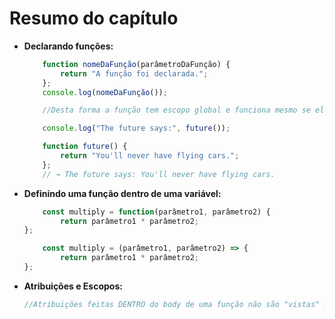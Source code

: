 # Resumo do capítulo

- **Declarando funções:** 
    ```javascript
        function nomeDaFunção(parâmetroDaFunção) {
            return "A função foi declarada.";
        };
        console.log(nomeDaFunção());

        //Desta forma a função tem escopo global e funciona mesmo se ela for declarada depois do código que a usa, como pode ser visto no exemplo abaixo:

        console.log("The future says:", future());

        function future() {
            return "You'll never have flying cars.";
        };
        // → The future says: You'll never have flying cars.
    ```

- **Definindo uma função dentro de uma variável:**
    ```javascript
        const multiply = function(parâmetro1, parâmetro2) {
            return parâmetro1 * parâmetro2;
    };

        const multiply = (parâmetro1, parâmetro2) => {
            return parâmetro1 * parâmetro2;
    };
    ```
- **Atribuições e Escopos:**
    ```javascript
    //Atribuições feitas DENTRO do body de uma função não são "vistas" pelo código do lado de fora.
    ```